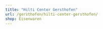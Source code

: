 ```yaml
---
title: "Hilti Center Gersthofen"
url: /gersthofen/hilti-center-gersthofen/
shop: Eisenwaren
---
```

